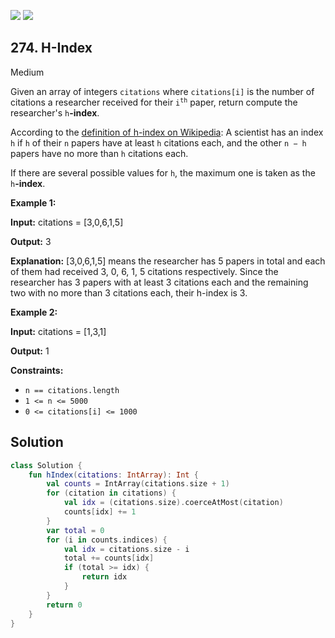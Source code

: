 [![](https://img.shields.io/github/stars/javadev/LeetCode-in-Kotlin?label=Stars&style=flat-square)](https://github.com/javadev/LeetCode-in-Kotlin)
[![](https://img.shields.io/github/forks/javadev/LeetCode-in-Kotlin?label=Fork%20me%20on%20GitHub%20&style=flat-square)](https://github.com/javadev/LeetCode-in-Kotlin/fork)

## 274\. H-Index

Medium

Given an array of integers `citations` where `citations[i]` is the number of citations a researcher received for their <code>i<sup>th</sup></code> paper, return compute the researcher's `h`**\-index**.

According to the [definition of h-index on Wikipedia](https://en.wikipedia.org/wiki/H-index): A scientist has an index `h` if `h` of their `n` papers have at least `h` citations each, and the other `n − h` papers have no more than `h` citations each.

If there are several possible values for `h`, the maximum one is taken as the `h`**\-index**.

**Example 1:**

**Input:** citations = [3,0,6,1,5]

**Output:** 3

**Explanation:** [3,0,6,1,5] means the researcher has 5 papers in total and each of them had received 3, 0, 6, 1, 5 citations respectively. Since the researcher has 3 papers with at least 3 citations each and the remaining two with no more than 3 citations each, their h-index is 3.

**Example 2:**

**Input:** citations = [1,3,1]

**Output:** 1

**Constraints:**

*   `n == citations.length`
*   `1 <= n <= 5000`
*   `0 <= citations[i] <= 1000`

## Solution

```kotlin
class Solution {
    fun hIndex(citations: IntArray): Int {
        val counts = IntArray(citations.size + 1)
        for (citation in citations) {
            val idx = (citations.size).coerceAtMost(citation)
            counts[idx] += 1
        }
        var total = 0
        for (i in counts.indices) {
            val idx = citations.size - i
            total += counts[idx]
            if (total >= idx) {
                return idx
            }
        }
        return 0
    }
}
```